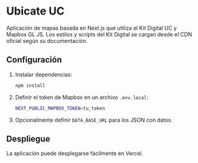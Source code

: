 # Ubicate UC

Aplicación de mapas basada en Next.js que utiliza el Kit Digital UC y Mapbox GL JS.
Los estilos y scripts del Kit Digital se cargan desde el CDN oficial según su documentación.

## Configuración

1. Instalar dependencias:
   ```bash
   npm install
   ```
2. Definir el token de Mapbox en un archivo `.env.local`:
   ```bash
   NEXT_PUBLIC_MAPBOX_TOKEN=tu_token
   ```
3. Opcionalmente definir `DATA_BASE_URL` para los JSON con datos.

## Despliegue

La aplicación puede desplegarse fácilmente en Vercel.

